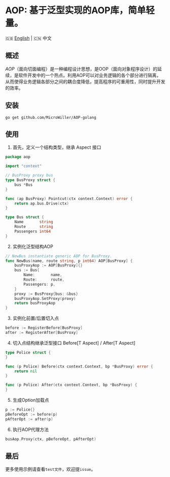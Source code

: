 # AOP: 基于泛型实现的AOP库，简单轻量。

🇬🇧 [English](./README.md) | 🇨🇳 中文

## 概述

_AOP_（面向切面编程）是一种编程设计思想，是OOP（面向对象程序设计）的延续，是软件开发中的一个热点。利用AOP可以对业务逻辑的各个部分进行隔离，从而使得业务逻辑各部分之间的耦合度降低，提高程序的可重用性，同时提升开发的效率。

## 安装

`go get github.com/MicroWiller/AOP-golang`

## 使用

1) 首先，定义一个结构类型，继承 Aspect 接口
```go
package aop

import "context"

// BusProxy proxy bus
type BusProxy struct {
	bus *Bus
}

func (ap BusProxy) Pointcut(ctx context.Context) error {
	return ap.bus.Drive(ctx)
}

type Bus struct {
	Name       string
	Route      string
	Passengers int64
}
```

2) 实例化泛型结构AOP
```go
// NewBus instantiate generic AOP for BusProxy.
func NewBus(name, route string, p int64) AOP[BusProxy] {
	busProxyAop := AOP[BusProxy]{}
	bus := Bus{
		Name:       name,
		Route:      route,
		Passengers: p,
	}
	proxy := BusProxy{bus: &bus}
	busProxyAop.SetProxy(proxy)
	return busProxyAop
}
```

3) 实例化前置/后置切入点
```go
before := RegisterBefore[BusProxy]
after := RegisterAfter[BusProxy]
```

4) 切入点结构继承泛型接口 Before[T Aspect] / After[T Aspect]
```go
type Police struct {
}

func (p Police) Before(ctx context.Context, bp *BusProxy) error {
    return nil
}

func (p Police) After(ctx context.Context, bp *BusProxy) {
}
```

5) 生成Option加载点
```go
p := Police{}
pBeforeOpt := before(p)
pAfterOpt := after(p)
```

6) 执行AOP代理方法
```go
busAop.Proxy(ctx, pBeforeOpt, pAfterOpt)
```

## 最后
更多使用示例请查看`test文件`，欢迎提`issue`。